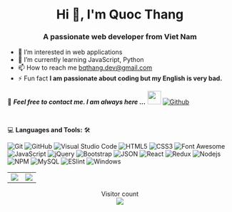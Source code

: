 <h1 align="center">Hi 👋, I'm Quoc Thang</h1>
<h3 align="center">A passionate web developer from Viet Nam</h3>

- 👀 I’m interested in web applications
- 🌱 I’m currently learning JavaScript, Python
- 📫 How to reach me bqthang.dev@gmail.com
- ⚡ Fun fact **I am passionate about coding but my English is very bad.**

📝 ***Feel free to contact me. I am always here ...*** <img src="https://media.giphy.com/media/WUlplcMpOCEmTGBtBW/giphy.gif" width="30">  [![Github](https://img.shields.io/github/followers/bqthangdev?label=Follow%20Me&style=social)](https://github.com/bqthangdev)

<br>

💻 **Languages and Tools:** 🛠️<br>

![Git](https://img.shields.io/badge/-Git-000000?style=flat&logo=git&logoColor=F05032&labelColor=ffffff)
![GitHub](https://img.shields.io/badge/-GitHub-000000?style=flat&logo=github&logoColor=000000&labelColor=ffffff)
![Visual Studio Code](https://img.shields.io/badge/-VSCode-000000?style=flat&logo=visual-studio-code&labelColor=007ACC)
![HTML5](https://img.shields.io/badge/-HTML5-000000?style=flat&logo=html5&logoColor=ffffff&labelColor=E34F26)
![CSS3](https://img.shields.io/badge/-CSS3-000000?style=flat&logo=css3&logoColor=ffffff&labelColor=1572B6) 
![Font Awesome](https://img.shields.io/badge/-font%20awesome-000000?style=flat&logo=font-awesome&logoColor=339AF0&labelColor=ffffff)
![JavaScript](https://img.shields.io/badge/-JavaScript-000000?style=flat&logo=javascript)
![jQuery](https://img.shields.io/badge/-jQuery-000000?style=flat&logo=jQuery&logoColor=0769AD&labelColor=ffffff)
![Bootstrap](https://img.shields.io/badge/-Bootstrap-000000?style=flat&logo=bootstrap&logoColor=ffffff&labelColor=563D7C)
![JSON](https://img.shields.io/badge/-JSON-000000?style=flat&logo=JSON&logoColor=000000&labelColor=ffffff)
![React](https://img.shields.io/badge/-React-000000?style=flat&logo=react)
![Redux](https://img.shields.io/badge/-Redux-000000?style=flat&logo=redux&logoColor=764ABC&labelColor=ffffff)
![Nodejs](https://img.shields.io/badge/-Nodejs-000000?style=flat&logo=Node.js)
![NPM](https://img.shields.io/badge/-npm-000000?style=flat&logo=npm&labelColor=ffffff)
![MySQL](https://img.shields.io/badge/-MySQL-000000?style=flat&logo=mysql&labelColor=ffffff)
![ESlint](https://img.shields.io/badge/-ESlint-000000?style=flat&logo=ESlint&labelColor=4B32C3)
![Windows](https://img.shields.io/badge/-Windows-000000?style=flat&logo=windows&logoColor=ffffff&labelColor=0078D6)

<!-- GitHub Stats -->
<table>
  <tr>
   <td>
     <img src="https://github-readme-stats.vercel.app/api?username=bqthangdev&show_icons=true&theme=merko&hide_border=true" />
   </td>
   <td>
     <img src="https://github-readme-streak-stats.herokuapp.com/?user=bqthangdev&theme=merko&hide_border=true" />    
   </td>
 </tr>
</table>

<!-- Count Visitor -->
<p align="center"> 
  Visitor count<br>
  <img src="https://profile-counter.glitch.me/bqthangdev/count.svg" />
</p>
